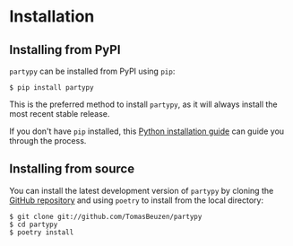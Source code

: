 # Installation


## Installing from PyPI

``partypy`` can be installed from PyPI using `pip`:

```console
$ pip install partypy
```

This is the preferred method to install ``partypy``, as it will always install the most recent stable release.

If you don't have `pip` installed, this [Python installation guide](http://docs.python-guide.org/en/latest/starting/installation/) can guide
you through the process.

## Installing from source

You can install the latest development version of ``partypy`` by cloning the [GitHub repository](https://github.com/TomasBeuzen/partypy) and using `poetry` to install from the local directory:

```console
$ git clone git://github.com/TomasBeuzen/partypy
$ cd partypy
$ poetry install
```